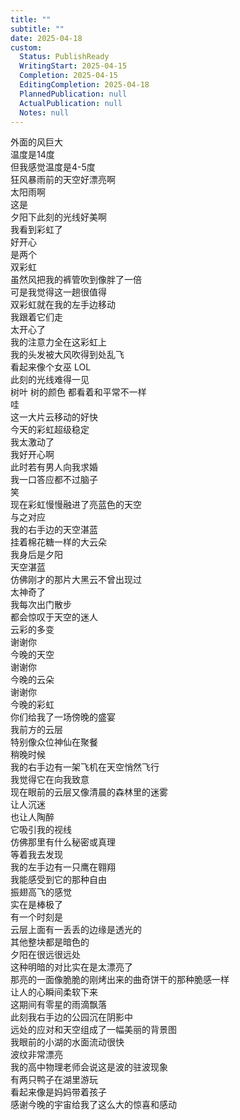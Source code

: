 ```yaml
---  
title: ""  
subtitle: ""  
date: 2025-04-18  
custom:  
  Status: PublishReady  
  WritingStart: 2025-04-15  
  Completion: 2025-04-15  
  EditingCompletion: 2025-04-18  
  PlannedPublication: null  
  ActualPublication: null  
  Notes: null  
---          
```

外面的风巨大        
温度是14度        
但我感觉温度是4-5度          
狂风暴雨前的天空好漂亮啊        
太阳雨啊        
这是          
夕阳下此刻的光线好美啊        
我看到彩虹了        
好开心        
是两个        
双彩虹          
虽然风把我的裤管吹到像胖了一倍        
可是我觉得这一趟很值得          
双彩虹就在我的左手边移动        
我跟着它们走        
太开心了        
我的注意力全在这彩虹上          
我的头发被大风吹得到处乱飞        
看起来像个女巫 LOL          
此刻的光线难得一见        
树叶 树的颜色 都看着和平常不一样          
哇        
这一大片云移动的好快        
今天的彩虹超级稳定          
我太激动了        
我好开心啊          
此时若有男人向我求婚        
我一口答应都不过脑子        
笑          
现在彩虹慢慢融进了亮蓝色的天空          
与之对应        
我的右手边的天空湛蓝        
挂着棉花糖一样的大云朵          
我身后是夕阳        
天空湛蓝        
仿佛刚才的那片大黑云不曾出现过        
太神奇了          
我每次出门散步        
都会惊叹于天空的迷人        
云彩的多变          
谢谢你        
今晚的天空          
谢谢你        
今晚的云朵          
谢谢你        
今晚的彩虹          
你们给我了一场傍晚的盛宴          
我前方的云层        
特别像众位神仙在聚餐          
稍晚时候        
我的右手边有一架飞机在天空悄然飞行          
我觉得它在向我致意          
现在眼前的云层又像清晨的森林里的迷雾        
让人沉迷        
也让人陶醉          
它吸引我的视线        
仿佛那里有什么秘密或真理        
等着我去发现          
我的左手边有一只鹰在翱翔        
我能感受到它的那种自由        
振翅高飞的感觉        
实在是棒极了          
有一个时刻是        
云层上面有一丢丢的边缘是透光的        
其他整块都是暗色的        
夕阳在很远很远处        
这种明暗的对比实在是太漂亮了        
那亮的一面像脆脆的刚烤出来的曲奇饼干的那种脆感一样        
让人的心瞬间柔软下来          
这期间有零星的雨滴飘落        
此刻我右手边的公园沉在阴影中        
远处的应对和天空组成了一幅美丽的背景图        
我眼前的小湖的水面流动很快        
波纹非常漂亮          
我的高中物理老师会说这是波的驻波现象          
有两只鸭子在湖里游玩        
看起来像是妈妈带着孩子          
感谢今晚的宇宙给我了这么大的惊喜和感动          
      